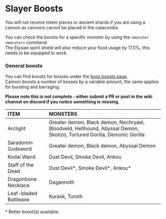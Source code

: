 # Slayer Boosts

You will not receive totem pieces or ancient shards if you are using a cannon as cannons cannot be placed in the catacombs.

You can check the boosts for a specific monster by using the `+monster <monster>` command.  
The Elysian spirit shield will also reduce your food usage by 17.5%, this needs to be equipped to work.

### General boosts

You can find boosts for bosses under the [boss boosts page](https://app.gitbook.com/@oldschool-gg/s/old-school-bot/~/drafts/-Mc_OpZ1puHRQ7E2lSjU/bosses/boosts-and-requirements).  
Cannon boosts a number of bosses by a variable amount, the same applies for bursting and barraging.

**Please note this is not complete - either submit a PR or post in the wiki channel on discord if you notice something is missing.**

| **ITEM** | MONSTERS |
| :--- | :--- |
| Arclight | Greater demon, Black demon, Nechryael, Bloodveld, Hellhound, Abyssal Demon, Skotizo, Tortured Gorilla, Demonic Gorilla |
| Saradomin Godsword | Greater demon, Black demon, Abyssal Demon |
| Kodai Wand | Dust Devil, Smoke Devil, Ankou |
| Staff of the Dead | Dust Devil\*, Smoke Devil\*, Ankou\* |
| Dragonbone Necklace | Dagannoth |
| Leaf-bladed Battleaxe | Kurask, Turoth |

\* Better boost\(s\) available.

